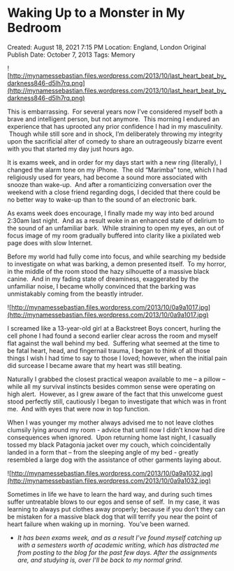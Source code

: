 # Waking Up to a Monster in My Bedroom

Created: August 18, 2021 7:15 PM
Location: England, London
Original Publish Date: October 7, 2013
Tags: Memory

![http://mynamessebastian.files.wordpress.com/2013/10/last_heart_beat_by_darkness846-d5lh7rq.png](http://mynamessebastian.files.wordpress.com/2013/10/last_heart_beat_by_darkness846-d5lh7rq.png)

This is embarrassing.  For several years now I’ve considered myself both a brave and intelligent person, but not anymore.  This morning I endured an experience that has uprooted any prior confidence I had in my masculinity.  Though while still sore and in shock, I’m deliberately throwing my integrity upon the sacrificial alter of comedy to share an outrageously bizarre event with you that started my day just hours ago.

It is exams week, and in order for my days start with a new ring (literally), I changed the alarm tone on my iPhone.  The old “Marimba” tone, which I had religiously used for years, had become a sound more associated with snooze than wake-up.  And after a romanticizing conversation over the weekend with a close friend regarding dogs, I decided that there could be no better way to wake-up than to the sound of an electronic bark.

As exams week does encourage, I finally made my way into bed around 2:30am last night.  And as a result woke in an enhanced state of delirium to the sound of an unfamiliar bark.  While straining to open my eyes, an out of focus image of my room gradually buffered into clarity like a pixilated web page does with slow Internet.

Before my world had fully come into focus, and while searching my bedside to investigate on what was barking, a demon presented itself.  To my horror, in the middle of the room stood the hazy silhouette of a massive black canine.  And in my fading state of dreaminess, exaggerated by the unfamiliar noise, I became wholly convinced that the barking was unmistakably coming from the beastly intruder.

![http://mynamessebastian.files.wordpress.com/2013/10/0a9a1017.jpg](http://mynamessebastian.files.wordpress.com/2013/10/0a9a1017.jpg)

I screamed like a 13-year-old girl at a Backstreet Boys concert, hurling the cell phone I had found a second earlier clear across the room and myself flat against the wall behind my bed.  Suffering what seemed at the time to be fatal heart, head, and fingernail trauma, I began to think of all those things I wish I had time to say to those I loved; however, when the initial pain did surcease I became aware that my heart was still beating.

Naturally I grabbed the closest practical weapon available to me – a pillow – while all my survival instincts besides common sense were operating on high alert.  However, as I grew aware of the fact that this unwelcome guest stood perfectly still, cautiously I began to investigate that which was in front me.  And with eyes that were now in top function.

When I was younger my mother always advised me to not leave clothes clumsily lying around my room - advice that until now I didn’t know had dire consequences when ignored.  Upon returning home last night, I casually tossed my black Patagonia jacket over my couch, which coincidentally landed in a form that – from the sleeping angle of my bed - greatly resembled a large dog with the assistance of other garments laying about.

![http://mynamessebastian.files.wordpress.com/2013/10/0a9a1032.jpg](http://mynamessebastian.files.wordpress.com/2013/10/0a9a1032.jpg)

Sometimes in life we have to learn the hard way, and during such times suffer untreatable blows to our egos and sense of self.  In my case, it was learning to always put clothes away properly; because if you don’t they can be mistaken for a massive black dog that will terrify you near the point of heart failure when waking up in morning.  You’ve been warned.

- *It has been exams week, and as a result I’ve found myself catching up with a semesters worth of academic writing, which has distracted me from posting to the blog for the past few days. After the assignments are, and studying is, over I’ll be back to my normal grind.*